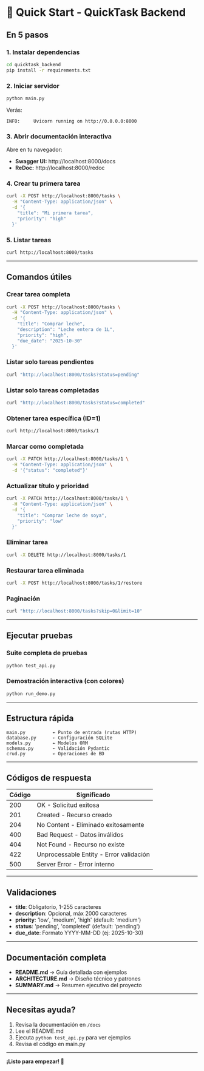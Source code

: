 # 🚀 Quick Start - QuickTask Backend

## En 5 pasos

### 1. Instalar dependencias
```bash
cd quicktask_backend
pip install -r requirements.txt
```

### 2. Iniciar servidor
```bash
python main.py
```

Verás:
```
INFO:     Uvicorn running on http://0.0.0.0:8000
```

### 3. Abrir documentación interactiva
Abre en tu navegador:
- **Swagger UI:** http://localhost:8000/docs
- **ReDoc:** http://localhost:8000/redoc

### 4. Crear tu primera tarea
```bash
curl -X POST http://localhost:8000/tasks \
  -H "Content-Type: application/json" \
  -d '{
    "title": "Mi primera tarea",
    "priority": "high"
  }'
```

### 5. Listar tareas
```bash
curl http://localhost:8000/tasks
```

---

## Comandos útiles

### Crear tarea completa
```bash
curl -X POST http://localhost:8000/tasks \
  -H "Content-Type: application/json" \
  -d '{
    "title": "Comprar leche",
    "description": "Leche entera de 1L",
    "priority": "high",
    "due_date": "2025-10-30"
  }'
```

### Listar solo tareas pendientes
```bash
curl "http://localhost:8000/tasks?status=pending"
```

### Listar solo tareas completadas
```bash
curl "http://localhost:8000/tasks?status=completed"
```

### Obtener tarea específica (ID=1)
```bash
curl http://localhost:8000/tasks/1
```

### Marcar como completada
```bash
curl -X PATCH http://localhost:8000/tasks/1 \
  -H "Content-Type: application/json" \
  -d '{"status": "completed"}'
```

### Actualizar título y prioridad
```bash
curl -X PATCH http://localhost:8000/tasks/1 \
  -H "Content-Type: application/json" \
  -d '{
    "title": "Comprar leche de soya",
    "priority": "low"
  }'
```

### Eliminar tarea
```bash
curl -X DELETE http://localhost:8000/tasks/1
```

### Restaurar tarea eliminada
```bash
curl -X POST http://localhost:8000/tasks/1/restore
```

### Paginación
```bash
curl "http://localhost:8000/tasks?skip=0&limit=10"
```

---

## Ejecutar pruebas

### Suite completa de pruebas
```bash
python test_api.py
```

### Demostración interactiva (con colores)
```bash
python run_demo.py
```

---

## Estructura rápida

```
main.py          ← Punto de entrada (rutas HTTP)
database.py      ← Configuración SQLite
models.py        ← Modelos ORM
schemas.py       ← Validación Pydantic
crud.py          ← Operaciones de BD
```

---

## Códigos de respuesta

| Código | Significado |
|--------|-------------|
| 200 | OK - Solicitud exitosa |
| 201 | Created - Recurso creado |
| 204 | No Content - Eliminado exitosamente |
| 400 | Bad Request - Datos inválidos |
| 404 | Not Found - Recurso no existe |
| 422 | Unprocessable Entity - Error validación |
| 500 | Server Error - Error interno |

---

## Validaciones

- **title**: Obligatorio, 1-255 caracteres
- **description**: Opcional, máx 2000 caracteres
- **priority**: 'low', 'medium', 'high' (default: 'medium')
- **status**: 'pending', 'completed' (default: 'pending')
- **due_date**: Formato YYYY-MM-DD (ej: 2025-10-30)

---

## Documentación completa

- **README.md** → Guía detallada con ejemplos
- **ARCHITECTURE.md** → Diseño técnico y patrones
- **SUMMARY.md** → Resumen ejecutivo del proyecto

---

## Necesitas ayuda?

1. Revisa la documentación en `/docs`
2. Lee el README.md
3. Ejecuta `python test_api.py` para ver ejemplos
4. Revisa el código en main.py

---

**¡Listo para empezar! 🎉**
